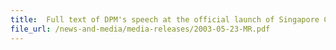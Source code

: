 ```yaml
---
title: 	Full text of DPM's speech at the official launch of Singapore Customs
file_url: /news-and-media/media-releases/2003-05-23-MR.pdf
---
```

